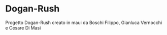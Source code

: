 # Dogan-Rush #
Progetto Dogan-Rush creato in maui da Boschi Filippo, Gianluca Vernocchi e Cesare Di Masi
